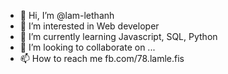 - 👋 Hi, I’m @lam-lethanh
- 👀 I’m interested in Web developer
- 🌱 I’m currently learning Javascript, SQL, Python
- 💞️ I’m looking to collaborate on ...
- 📫 How to reach me fb.com/78.lamle.fis
<!---
lam-lethanh/lam-lethanh is a ✨ special ✨ repository because its `README.md` (this file) appears on your GitHub profile.
You can click the Preview link to take a look at your changes.
--->
